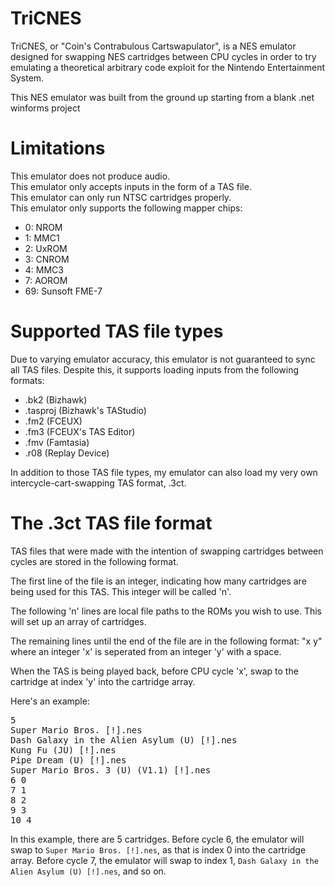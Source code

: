 # TriCNES

TriCNES, or "Coin's Contrabulous Cartswapulator", is a NES emulator designed for swapping NES cartridges between CPU cycles in order to try emulating a theoretical arbitrary code exploit for the Nintendo Entertainment System.

This NES emulator was built from the ground up starting from a blank .net winforms project

# Limitations

This emulator does not produce audio.  
This emulator only accepts inputs in the form of a TAS file.  
This emulator can only run NTSC cartridges properly.  
This emulator only supports the following mapper chips:
* 0: NROM
* 1: MMC1
* 2: UxROM
* 3: CNROM
* 4: MMC3
* 7: AOROM
* 69: Sunsoft FME-7

# Supported TAS file types

Due to varying emulator accuracy, this emulator is not guaranteed to sync all TAS files. Despite this, it supports loading inputs from the following formats:
* .bk2 (Bizhawk)
* .tasproj (Bizhawk's TAStudio)
* .fm2 (FCEUX)
* .fm3 (FCEUX's TAS Editor)
* .fmv (Famtasia)
* .r08 (Replay Device)

In addition to those TAS file types, my emulator can also load my very own intercycle-cart-swapping TAS format, .3ct.

# The .3ct TAS file format

TAS files that were made with the intention of swapping cartridges between cycles are stored in the following format.

The first line of the file is an integer, indicating how many cartridges are being used for this TAS. This integer will be called 'n'.

The following 'n' lines are local file paths to the ROMs you wish to use. This will set up an array of cartridges.

The remaining lines until the end of the file are in the following format: "x y" where an integer 'x' is seperated from an integer 'y' with a space.

When the TAS is being played back, before CPU cycle 'x', swap to the cartridge at index 'y' into the cartridge array.

Here's an example:
<pre>
5
Super Mario Bros. [!].nes
Dash Galaxy in the Alien Asylum (U) [!].nes
Kung Fu (JU) [!].nes
Pipe Dream (U) [!].nes
Super Mario Bros. 3 (U) (V1.1) [!].nes
6 0
7 1
8 2
9 3
10 4
</pre>

In this example, there are 5 cartridges. Before cycle 6, the emulator will swap to `Super Mario Bros. [!].nes`, as that is index 0 into the cartridge array. Before cycle 7, the emulator will swap to index 1, `Dash Galaxy in the Alien Asylum (U) [!].nes`, and so on.
